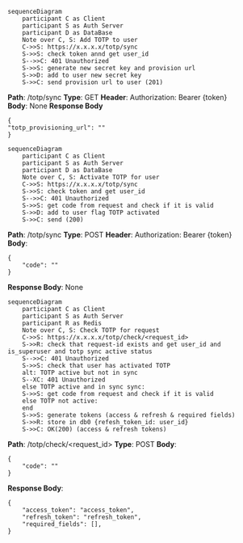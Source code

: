```mermaid
sequenceDiagram
	participant C as Client  
	participant S as Auth Server
	participant D as DataBase
	Note over C, S: Add TOTP to user
	C->>S: https://x.x.x.x/totp/sync
    S->>S: check token annd get user_id
	S-->>C: 401 Unauthorized
    S->>S: generate new secret key and provision url
    S->>D: add to user new secret key
    S->>C: send provision url to user (201)
```

**Path**: /totp/sync
**Type**: GET
**Header**: Authorization: Bearer {token}  
**Body**: None
**Response Body**
```
{
"totp_provisioning_url": ""
}
```

```mermaid
sequenceDiagram
	participant C as Client  
	participant S as Auth Server
	participant D as DataBase
	Note over C, S: Activate TOTP for user
	C->>S: https://x.x.x.x/totp/sync
    S->>S: check token and get user_id
	S-->>C: 401 Unauthorized
    S->>S: get code from request and check if it is valid
    S->>D: add to user flag TOTP activated
    S->>C: send (200)
```

**Path**: /totp/sync
**Type**: POST
**Header**: Authorization: Bearer {token}  
**Body**: 
```
{
    "code": ""
}
```
**Response Body**: None


```mermaid
sequenceDiagram
	participant C as Client  
	participant S as Auth Server
	participant R as Redis
	Note over C, S: Check TOTP for request
	C->>S: https://x.x.x.x/totp/check/<request_id>
    S->>R: check that request-id exists and get user_id and is_superuser and totp sync active status
	S-->>C: 401 Unauthorized
    S->>S: check that user has activated TOTP
	alt: TOTP active but not in sync
	S--XC: 401 Unauthorized
	else TOTP active and in sync sync:
    S->>S: get code from request and check if it is valid
	else TOTP not active:
	end
    S->>S: generate tokens (access & refresh & required fields)
	S->>R: store in db0 {refesh_token_id: user_id}
	S->>C: OK(200) (access & refresh tokens)
```

**Path**: /totp/check/<request_id>
**Type**: POST
**Body**: 
```
{
    "code": ""
}
```
**Response Body**:
```
{
	"access_token": "access_token",
	"refresh_token": "refresh_token",
	"required_fields": [],
}  
```